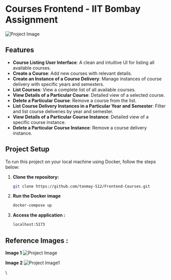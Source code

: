 
# Courses Frontend - IIT Bombay Assignment

![Project Image](https://drive.google.com/uc?export=view&id=1LySBV-ZRnenlknSOm-WeYwaci76H9mze)


## Features

- **Course Listing User Interface**: A clean and intuitive UI for listing all available courses.
- **Create a Course**: Add new courses with relevant details.
- **Create an Instance of a Course Delivery**: Manage instances of course delivery with specific years and semesters.
- **List Courses**: View a complete list of all available courses.
- **View Details of a Particular Course**: Detailed view of a selected course.
- **Delete a Particular Course**: Remove a course from the list.
- **List Course Delivery Instances in a Particular Year and Semester**: Filter and list course deliveries by year and semester.
- **View Details of a Particular Course Instance**: Detailed view of a specific course instance.
- **Delete a Particular Course Instance**: Remove a course delivery instance.

## Project Setup

To run this project on your local machine using Docker, follow the steps below:

1. **Clone the repository:**

   ```bash
   git clone https://github.com/tanmay-S12/Frontend-Courses.git

2. **Run the Docker image**

   ```bash
   docker-compose up

3. **Access the application :**
   ```bash
   localhost:5173
   
##  Reference Images :
**Image 1**
![Project Image](https://drive.google.com/uc?export=view&id=1nM-KQNBQkeGFgcwFdOLeOWst1Mtb0hL8)

**Image 2**
![Project Image1](https://drive.google.com/uc?export=view&id=10Mzly-slYlTcUmPE4YfOHLzlMT2mjH-T)

\



      
   

